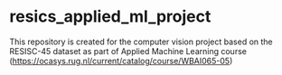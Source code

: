 # resics_applied_ml_project
This repository is created for the computer vision project based on the RESISC-45 dataset as part of Applied Machine Learning course (https://ocasys.rug.nl/current/catalog/course/WBAI065-05)
